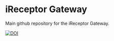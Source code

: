 # iReceptor Gateway

Main github repository for the iReceptor Gateway.

[![DOI](https://zenodo.org/badge/DOI/10.5281/zenodo.13952953.svg)](https://doi.org/10.5281/zenodo.13952953)

